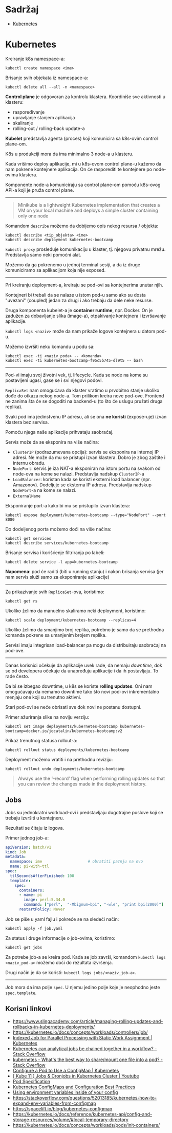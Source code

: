 # Sadržaj

* [Kubernetes](#kubernetes)


# Kubernetes

Kreiranje k8s namespace-a:
```Shell
kubectl create namespace <ime>
```

Brisanje svih objekata iz namespace-a:
```Shell
kubectl delete all --all -n <namespace>
```

**Control plane** je odgovoran za kontrolu klastera. Koordiniše
sve aktivnosti u klasteru:
* raspoređivanje
* upravljanje stanjem aplikacija
* skaliranje
* rolling-out / rolling-back update-a

**Kubelet** predstavlja agenta (proces) koji komunicira sa 
k8s-ovim control plane-om.

K8s u produkciji mora da ima minimalno 3 node-a u klasteru.

Kada vrišimo deploy aplikacije, mi u k8s-ovom control plane-u
kažemo da nam pokrene kontejnere aplikacija. On će rasporediti
te kontejnere po node-ovima klastera.

Komponente node-a komuniciraju sa control plane-om pomoću
k8s-ovog API-a koji je pruža control plane.

---

> Minikube is a lightweight Kubernetes implementation that creates a VM
> on your local machine and deploys a simple cluster containing only 
> one node

Komandom `describe` možemo da dobijemo opis nekog resursa / objekta:
```Shell
kubectl describe <tip_objekta> <ime>
kubectl describe deployment kubernetes-bootcamp
```

`kubectl proxy` prosleđuje komunikaciju u klaster, tj. njegovu
privatnu mrežu. Predstavlja samo neki pomoćni alat.

Možemo da ga pokrenemo u jednoj terminal sesiji, a da iz druge
komuniciramo sa aplikacijom koja nije exposed.

---

Pri kreiranju deployment-a, kreiraju se pod-ovi sa kontejnerima
unutar njih.

Kontejneri bi trebali da se nalaze u istom pod-u samo ako su
dosta "uvezani" (coupled) jedan za drugi i ako trebaju da dele
neke resurse.

Druga komponenta kubelet-a je **container runtime**, npr. Docker.
On je zadužen za dobavljanje slika (image-a), otpakivanje kontejnera
i izvršavanje aplikacije.

`kubectl logs <naziv>` može da nam prikaže logove kontejnera u datom pod-u.

Možemo izvršiti neku komandu u podu sa:
```Shell
kubectl exec -ti <naziv_poda> -- <komanda>
kubectl exec -ti kubernetes-bootcamp-f95c5b745-dl9t5 -- bash
```
---

Pod-vi imaju svoj životni vek, tj. lifecycle. Kada se node na kome
su postavljeni ugasi, gase se i svi njegovi podovi.

`ReplicaSet` nam omogućava da klaster vratimo u prvobitno stanje
ukoliko dođe do otkaza nekog node-a. Tom prilikom kreira nove
pod-ove. Frontend ne zanima šta će se dogoditi na backend-u
(to što će uslugu pružati druga replika).

Svaki pod ima jedinstvenu IP adresu, ali se ona **ne koristi**
(expose-uje) izvan klastera bez servisa.

Pomoću njega naše aplikacije prihvataju saobraćaj.

Servis može da se eksponira na više načina:
* `ClusterIP` (podrazumevana opcija): servis se eksponira na internoj 
   IP adresi. Ne može da mu se pristupi izvan klastera. Dobro je zbog zaštite
   i internu obradu.
* `NodePort`: servis je iza NAT-a eksponiran na istom portu na svakom od node-ova 
   na kome se nalazi. Predstavlja nadskup `ClusterIP`-a
* `LoadBalancer`: koristan kada se koristi eksterni load balancer (npr. Amazonov).
  Dodeljuje se eksterna IP adresa. Predstavlja 
  nadskup `NodePort`-a na kome se nalazi.
* `ExternalName`

Eksponiranje port-a kako bi mu se pristupilo izvan klastera:
```Shell
kubectl expose deployment/kubernetes-bootcamp --type="NodePort" --port 8080
```

Do dodeljenog porta možemo doći na više načina:
```Shell
kubectl get services
kubectl describe services/kubernetes-bootcamp
```

Brisanje servisa i korišćenje filtriranja po labeli:
```Shell
kubectl delete service -l app=kubernetes-bootcamp
```

**Napomena**: pod će raditi (biti u running stanju) i nakon brisanja servisa 
              (jer nam servis služi samo za eksponiranje aplikacije)

---

Za prikazivanje svih `ReplicaSet`-ova, koristimo:
```Shell
kubectl get rs
```

Ukoliko želimo da manuelno skaliramo neki deployment, koristimo:
```Shell
kubectl scale deployment/kubernetes-bootcamp --replicas=4
```

Ukoliko želimo da smanjimo broj replika, potrebno je samo da se
prethodna komanda pokrene sa umanjenim brojem replika.

Servisi imaju integrisan load-balancer pa mogu da distribuiraju
saobraćaj na pod-ove.

---

Danas korisnici očekuje da aplikacije uvek rade, da nemaju *downtime*,
dok se od developera očekuje da unapređuju aplikacije i da ih postavljaju.
To rade često.

Da bi se izbegao downtime, u k8s se koriste **rolling updates**. Oni nam 
omogućavaju da nemamo downtime tako što novi pod-ovi inkrementalno 
menjaju one koji su trenutno aktivni.

Stari pod-ovi se neće obrisati sve dok novi ne postanu dostupni.

Primer ažuriranja slike na noviju verziju:
```Shell
kubectl set image deployments/kubernetes-bootcamp kubernetes-bootcamp=docker.io/jocatalin/kubernetes-bootcamp:v2
```

Prikaz trenutnog statusa rollout-a:
```Shell
kubectl rollout status deployments/kubernetes-bootcamp
```

Deployment možemo vratiti i na prethodnu reviziju:
```Shell
kubectl rollout undo deployments/kubernetes-bootcamp
```

> Always use the ‘–record’ flag when performing rolling updates 
> so that you can review the changes made in the deployment history.

## Jobs

Jobs su jednokratni workload-ovi i predstavljaju dugotrajne poslove
koji se trebaju izvršiti u kontejneru.

Rezultati se čitaju iz logova.

Primer jednog job-a:
```YAML
apiVersion: batch/v1
kind: Job
metadata:
  namespace: ime                    # obratiti paznju na ovo
  name: pi-with-ttl
spec:
  ttlSecondsAfterFinished: 100
  template:
    spec:
      containers:
      - name: pi
        image: perl:5.34.0
        command: ["perl",  "-Mbignum=bpi", "-wle", "print bpi(2000)"]
      restartPolicy: Never
```

Job se piše u yaml fajlu i pokreće se na sledeći način:
```Shell
kubectl apply -f job.yaml
```

Za status i druge informacije o job-ovima, koristimo:
```Shell
kubectl get jobs
```

Za potrebe job-a se kreira pod. Kada se job završi, komandom
`kubectl logs <naziv_pod-a>` možemo doći do rezultata izvršenja.

Drugi način je da se koristi: `kubectl logs jobs/<naziv_job-a>`.

---

Job mora da ima polje `spec`. U njemu jedino polje
koje je neophodno jeste `spec.template`.


## Korisni linkovi

* https://www.slingacademy.com/article/managing-rolling-updates-and-rollbacks-in-kubernetes-deployments/
* https://kubernetes.io/docs/concepts/workloads/controllers/job/
* [Indexed Job for Parallel Processing with Static Work Assignment | Kubernetes](https://kubernetes.io/docs/tasks/job/indexed-parallel-processing-static/)
* [Kubernetes can analytical jobs be chained together in a workflow? - Stack Overflow](https://stackoverflow.com/questions/52321742/kubernetes-can-analytical-jobs-be-chained-together-in-a-workflow)
* [kubernetes - What's the best way to share/mount one file into a pod? - Stack Overflow](https://stackoverflow.com/questions/33415913/whats-the-best-way-to-share-mount-one-file-into-a-pod)
* [Configure a Pod to Use a ConfigMap | Kubernetes](https://kubernetes.io/docs/tasks/configure-pod-container/configure-pod-configmap/)
* [[ Kube 11 ] Jobs & Cronjobs in Kubernetes Cluster | Youtube](https://www.youtube.com/watch?v=uJKE0d6Y_yg)
* [Pod Specification](https://kubernetes.io/docs/reference/kubernetes-api/workload-resources/pod-v1/#PodSpec)
* [Kubernetes ConfigMaps and Configuration Best Practices ](https://earthly.dev/blog/kubernetes-config-maps/)
* [Using environment variables inside of your config](https://kubernetes.io/docs/tasks/inject-data-application/define-environment-variable-container/#using-environment-variables-inside-of-your-config)
* https://stackoverflow.com/questions/52013185/kubernetes-how-to-expand-env-variables-from-configmap
* https://spacelift.io/blog/kubernetes-configmap
* https://kubernetes.io/docs/reference/kubernetes-api/config-and-storage-resources/volume/#local-temporary-directory
* https://kubernetes.io/docs/concepts/workloads/pods/init-containers/